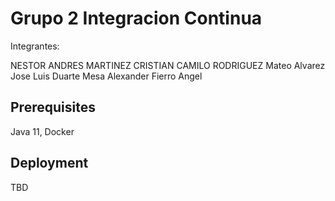 # Grupo 2 Integracion Continua 

Integrantes:

NESTOR ANDRES MARTINEZ
CRISTIAN CAMILO RODRIGUEZ
Mateo Alvarez
Jose Luis Duarte Mesa
Alexander Fierro Angel

## Prerequisites

Java 11, Docker

## Deployment

TBD
